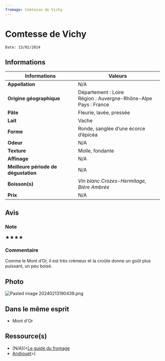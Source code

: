 ```yaml
---
fromage: Comtesse de Vichy
---
```

# Comtesse de Vichy
```
Date: 13/02/2024
```
## Informations

| Informations | Valeurs |
| ---- | ---- |
| **Appellation** | N/A |
| **Origine géographique** | Département : Loire<br>Région : Auvergne-Rhône-Alpe<br>Pays : France   |
| **Pâte** | Fleurie, lavée, pressée |
| **Lait** | Vache |
| **Forme** | Ronde, sanglée d’une écorce d’épicéa |
| **Odeur** | N/A |
| **Texture** | Molle, fondante |
| **Affinage** | N/A |
| **Meilleure période de dégustation** | N/A |
| **Boisson(s)** | *Vin blanc Crozes-Hermitage, Bière Ambrée* |
| **Prix** | N/A |

## Avis
### Note
★★★★
### Commentaire
Comme le Mont d’Or, il est très crémeux et la croûte donne un goût plus puissant, un peu boisé.

## Photo
![Pasted image 20240213190439.png](./M%C3%A9dias/Pasted%20image%2020240213190439.png)

## Dans le même esprit
* Mont d'Or

## Ressource(s)
* [N/A](<[Le guide du fromage](https://www.leguidedufromage.com/comtesse-de-vichy-io486.html)
* [Androuet](http://www.androuet.com/Comtesse-de-Vichy-1525.html)>)